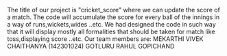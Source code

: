 The title of our project is "cricket_score" where we can update the score of a match.
The code will accumulate the score for every ball of the innings in a way of runs,wickets,wides ..etc.
We had designed the code in such way that it will display mostly all formalities  that should be taken for match like toss,displaying score ..etc.
Our team members are: MEKARTHI VIVEK CHAITHANYA (142301024) 
                      GOTLURU RAHUL 
                      GOPICHAND 
